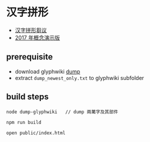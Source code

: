 # 汉字拼形

* [汉字拼形芻议](proposal.md)
* [2017 年概念演示版](https://github.com/accelon/hzpx/releases/download/legacy2017/hzpx-2017.zip)

## prerequisite

* download glyphwiki [dump](https://glyphwiki.org/dump.tar.gz)
* extract `dump_newest_only.txt` to glyphwiki subfolder

## build steps

    node dump-glyphwiki   // dump 兩萬字及其部件

    npm run build

    open public/index.html

